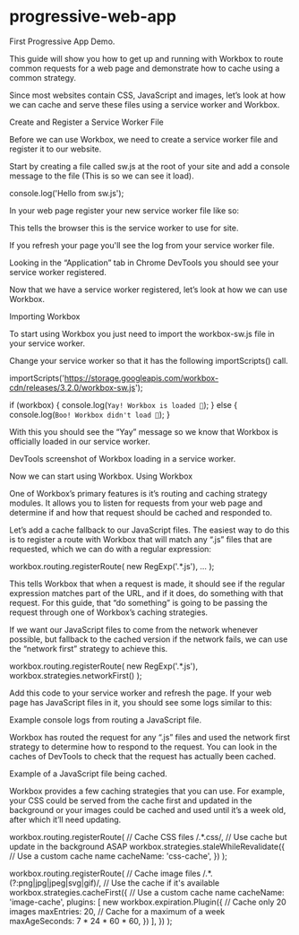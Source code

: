 # progressive-web-app
First Progressive App Demo.

This guide will show you how to get up and running with Workbox to route common requests for a web page and demonstrate how to cache using a common strategy.

Since most websites contain CSS, JavaScript and images, let’s look at how we can cache and serve these files using a service worker and Workbox.

Create and Register a Service Worker File

Before we can use Workbox, we need to create a service worker file and register it to our website.

Start by creating a file called sw.js at the root of your site and add a console message to the file (This is so we can see it load).

console.log('Hello from sw.js');

In your web page register your new service worker file like so:

<script>
// Check that service workers are registered
if ('serviceWorker' in navigator) {
  // Use the window load event to keep the page load performant
  window.addEventListener('load', () => {
    navigator.serviceWorker.register('/sw.js');
  });
}
</script>

This tells the browser this is the service worker to use for site.

If you refresh your page you'll see the log from your service worker file.


Looking in the “Application” tab in Chrome DevTools you should see your service worker registered.

Now that we have a service worker registered, let’s look at how we can use Workbox.

Importing Workbox

To start using Workbox you just need to import the workbox-sw.js file in your service worker.

Change your service worker so that it has the following importScripts() call.

importScripts('https://storage.googleapis.com/workbox-cdn/releases/3.2.0/workbox-sw.js');

if (workbox) {
  console.log(`Yay! Workbox is loaded 🎉`);
} else {
  console.log(`Boo! Workbox didn't load 😬`);
}

With this you should see the “Yay” message so we know that Workbox is officially loaded in our service worker.

DevTools screenshot of Workbox loading in a service worker.

Now we can start using Workbox.
Using Workbox

One of Workbox’s primary features is it’s routing and caching strategy modules. It allows you to listen for requests from your web page and determine if and how that request should be cached and responded to.

Let’s add a cache fallback to our JavaScript files. The easiest way to do this is to register a route with Workbox that will match any “.js” files that are requested, which we can do with a regular expression:

workbox.routing.registerRoute(
  new RegExp('.*\.js'),
  …
);

This tells Workbox that when a request is made, it should see if the regular expression matches part of the URL, and if it does, do something with that request. For this guide, that “do something” is going to be passing the request through one of Workbox’s caching strategies.

If we want our JavaScript files to come from the network whenever possible, but fallback to the cached version if the network fails, we can use the “network first” strategy to achieve this.

workbox.routing.registerRoute(
  new RegExp('.*\.js'),
  workbox.strategies.networkFirst()
);

Add this code to your service worker and refresh the page. If your web page has JavaScript files in it, you should see some logs similar to this:

Example console logs from routing a JavaScript file.

Workbox has routed the request for any “.js” files and used the network first strategy to determine how to respond to the request. You can look in the caches of DevTools to check that the request has actually been cached.

Example of a JavaScript file being cached.

Workbox provides a few caching strategies that you can use. For example, your CSS could be served from the cache first and updated in the background or your images could be cached and used until it’s a week old, after which it’ll need updating.

workbox.routing.registerRoute(
  // Cache CSS files
  /.*\.css/,
  // Use cache but update in the background ASAP
  workbox.strategies.staleWhileRevalidate({
    // Use a custom cache name
    cacheName: 'css-cache',
  })
);

workbox.routing.registerRoute(
  // Cache image files
  /.*\.(?:png|jpg|jpeg|svg|gif)/,
  // Use the cache if it's available
  workbox.strategies.cacheFirst({
    // Use a custom cache name
    cacheName: 'image-cache',
    plugins: [
      new workbox.expiration.Plugin({
        // Cache only 20 images
        maxEntries: 20,
        // Cache for a maximum of a week
        maxAgeSeconds: 7 * 24 * 60 * 60,
      })
    ],
  })
);
